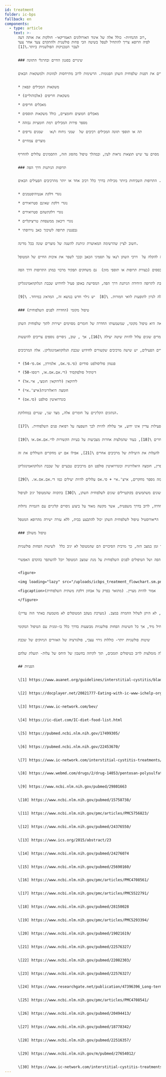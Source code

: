 ```yaml
---
id: treatment
folder: ic-bps
fallback: en
components:
  - type: article
    text: >-
      רוב ההנחיות- כולל אלה של איגוד האורולוגים האמריקאי- חולקות את אותה דעה,
      לפיה הרופא צריך להתחיל לטפל בשיטה הכי פחות פולשנית ולהתקדם צעד אחר צעד
      לעבר הטכניקות הפולשניות ביותר.\[1]


      ### שינויים בסגנון החיים ובהרגלי התזונה


      האפשרויות הטיפוליות הכי פחות פולשניות מתארות שינויים בסגנון החיים. להרגלי התזונה יש השפעה רבה על התסמינים. רשימות מזון ומשקאות ללוקים בדלקת משתית השלפוחית/ תסמונת שלפוחית השתן הכאובה נמצאים ברחבי האינטרנט. \[2], \[3], \[4] ומאמרים מדעיים פורסמו גם בנושא. \[5], \[6] רוב ההמלצות מסכימות על כך שמזונות מסויימים מגרים את דפנות שלפוחית השתן הפגומות. הרשימות לרוב מתייחסות למזונות ולמשקאות הבאים:


      * משקאות המכילים קפאין

      * משקאות חריפים (אלכוהוליים)

      * מאכלים חריפים

      * מאכלים חמוצים וחומציים, כולל משקאות תוססים

      * מספר פירות המכילים רמת חומציות גבוהה

      * תה או תוספי תזונה המכילים רכיבים של  שמני ניחוח ו/או   שמנים נדיפים

      * מוצרים צמחיים


      אכן, מעקב תזונה הידידותי לחולים בדלקת משתית השלפוחית יכול לסייע להקל על התסמינים. אולם, שינויים בסגנון החיים ובהרגלי התזונה לפעמים אינם יכולים לשפר את המצב לבדם, במיוחד במקרים קשים וחריפים. לרוב לוקח זמן מסוים עד שיש תוצאות נראות לעין, ובמהלך טיפול מהסוג הזה, התסמינים עלולים להחריף.


      ### תרופות הניתנות דרך הפה


      אם אין סימן לשיפור במצב, סוג הטיפול העיקרי הבא, הוא טיפול של מתן תרופות דרך הפה. התרופות השכיחות ביותר מכילות בדרך כלל רכיב אחד או יותר מהרכיבים הפעילים הבאים:


      * נוגדי דלקת אנטיהיסטמנים

      * נוגדי דלקת שאינם סטרואידים

      * נוגדי דלקתשהם סטרואידים

      * נוגדי דיכאון ממשפחת טריציקליים

      * גבפנטין תרופה לשיכוך כאב נוירופתי


      חשוב לציין שהרשימה המאושרת וניתנת להשגה של מוצרים שונה בכל מדינה.


      נעשו מחקרים רבים החוקרים את היעילות של חומרים אלה והם מסוכמים על גבי דפים רבים. \[7] לחומרים אלה השפעות נוגדות דלקת, מתווכות וחוסמות כאב, נוגדות דיכאון, לכן תרופות הניתנות דרך הפה הן דרך יעילה להקלה על  דרכי השתן ו/או על תסמיני הכאב ובכך לשפר את איכות החיים של המטופל.


      הבססת שתן היא  גם חלק חשוב בטיפול דרך הפה, מכיוון ששתן חומצי יכול לגרות את שלפוחית השתן ולהחריף את התסמינים. הימנעות מאכילת מזון שגורם לשתן להיות חומצי יותר היא לא יעילה מספיק במקרים רבים. לכן, כדורים מבססים (בצורת תרופות או תוספי מזון)  גם משחקים תפקיד מרכזי במתן התרופות דרך הפה.


      אולם, לחומרים האלה השפעה אפסית עד מזערית על תקינות שכבת הגלוקוזאמינוגליקן. מן הראוי לציין שיש מוצרים מסויימים המכילים אחד או יותר רכיבים פעילים תרופתיים (יפורטו בהמשך) המשמשים לחידוש שכבת הגלוקוזאמינוגליקן. רבים מהם מוכרים ביותר ונמצאים ברחבי האינטרנט. בקבוצה הזו התרופה החשובה ביותר היא פנטוזן פוליסולפט סודיום (פי.פי.אס, אלמירון , אס.פי-54) המאושרת ע"י מנהל המזון  והתרופות האמריקאי ונחשבת לתרופה היחידה הניתנת דרך הפה, המסייעת באופן פעיל לחידוש שכבת הגלוקוזאמינוגליקן.


      ללא קשר לשימוש בחומרים המחדשים את שכבת הגלוקוזאמינוגליקן, לטיפול דרך הפה יש כמה חסרונות שצריך לקחת בחשבון. בכדי להגיע לשלפוחית השתן התרופות חייבות להיספג במערכת העיכול, להיכנס למחזור הזרימה ולהגיע גם לרקמות אחרות. העובדה  הזאת מפחיתה מיעילות התרופות ומגדילה את הסיכוי לתופעות לוואי. פי.פי.אס למשל, צריכה להילקח ע"י המטופל במשך שלושה חודשים על מנת שתוכל להשפיע על שכבת הגלוקוזאמינוגליקן. במקרה בו לוקחים את תרופה זו במשך תקופת זמן ארוכה, היא עלולה לגרון לתופעות לוואי חמורות. \[8]  יש גילוי חדש בנושא זה, המדאיג במיוחד. \[9].


      ### טיפול מקומי (החדרה לפנים השלפוחית)


      האפשרות הבאה היא טיפול מקומי, שמשמעותו החדרה של חומרים מסוימים ישירות לתוך שלפוחית השתן.


      ב20 השנים האחרונות נוסו שלל חומרים פעילים.  חלק מאלה, כמו למשל בי.סי.ג'י (בקילוס קלמטה-גוארין) התגלו כלא יעילים \[10]. לאחרים, המפריעים לגורמי גדילה עצביים, יש בעיות בטיחות. \[11] בשימוש בחומרים מסויימים חל רק שיפור חלקי: עם ונילואידים לדוגמא, הכאב פחת, אך לא נראה שיפור לתסמיני מערכת השתן. \[12] יש כמה חומרים שנמצאים בבדיקה כרגע, אך התוצאות כולן שנויות במחלוקת ו/או אינן חד-משמעיות, או שלא עברו מספיק ניסויים קליניים. חסימת קולטנים פי2אקס3 (אשר משפיעה על פעילות שלפוחית השתן) יכולה להיות מבטיחה, אך יש עוד ניסויים שצריכים להיעשות. \[13] רעלן בוטולינום איי (בי.טי.אקס-איי, בוטוקס) נבחן כמה פעמים, אך התוצאות שנויות במחלוקת. \[14], \[15]. שימוש בליפוזומים להעברת חומרים שונים עלול להיות שיטה יעילה \[16], אך , שוב, ניסויים נוספים צריכים להיעשות.


      בקשר לחומרים הפעילים, יש שישה מרכיבים שקשורים לחידוש שכבת הגלוקוזאמינוגליקן. אלה המרכיבים:


      * פנטוזן פוליסולפט סודיום (פי.פי.אס, אלמירון, אס.פי-54)

      * דימתיל סולפוקסיד (די.אם.אס.או, רימסו-50)

      * לידוקאין (לידוקאין חומצי, איי.אל)

      * חומצה היאלורונית(אייצ'.איי)

      * כונדרואיטין סולפט (סי.אס)


      הנתונים הקליניים על חומרים אלה, מצד שני, שנויים במחלוקת.


      מבנה הפי.פי.אס דומה לאלו של חומרים אלה, אשר באופן טבעי נוכחים בשכבת הגלוקוזאמינוגליקן. המכניזם של הפעילות עדיין אינו ידוע, אך עלולה להיות לכך השפעה על רפואת פנים השלפוחית. \[17]


      די.אם.אס.או היא התרופה היחידה שמאושרת ע"י מנהל  המזון והתרופות האמריקאי להחדרה לשלפוחית השתן. ע"פי מספר מאמרים, היא יעילה יותר מחומרים מסויימים אחרים \[18], בעוד שהמלצות אחרות מצביעות על בעיות הקשורות לדי.אם.אס.או \[19].            


      לרוב משתמשים בלידוקאין חומצי (איי.אל) לקוקטיילים שונים לשלפוחית השתן. לפי גורמים מסויימים, זו תרופה יעילה לחידוש שכבת הגלוקוזאמינוגליקן \[20] בזכות עצמה. רוב הרופאים חושבים שהיא יכולה להעלות את היעילות של מרכיבים אחרים \[21], אפילו אם יש מחקרים השוללים את זה.


      הפרין, חומצה היאלורונית וכונדרואיטין סולפט הם מרכיבים טבעיים של שכבת הגלוקוזאמינוגליקן.


      לרוב משתמשים בהפרין, לבדה או עם מרכיבים אחרים בטיפול המקומי \[22]. יש נתונים האומרים שהיא פחות יעילה מהדי.אם.אס.או לדוגמא (ראה לעיל). חומצה היאלורונית היא כנראה המרכיב הנפוץ ביותר, היעילות שלה נבחנה מספר פעמים והיו לכך תוצאות שונות. \[23],\[24],\[25]  הנתונים הזמינים שנויים במחלוקת גם בקשר לכונדרואיטין סולפט. \[26],\[27],\[28] לפי כמה מספר מחקרים, אייצ'.איי + סי.אס עלולים להיות יעילים כמו די.אם.אס.או. \[29]


      למעשה, רופאים שונים משתמשים בקוקטיילים שונים לשלפוחית השתן, \[30] בתקווה שהמטופל יגיב לטיפול.


      מספר רב של נתונים שנויים במחלוקת עלול להיות מבוסס על מספר עובדות.  ראשית, האטיולוגיה של דלקת משתית השלפוחית אינה ידועה עדיין. אם המחלה מופיעה מסיבות שונות, מטופלים עם אטיולוגיה שונה עלולים להגיב באופן שונה לטיפולים. שנית, במדינות רבות רק אחת או מעט מהתרופות האלה מאושרות, מה שלבדו מעכב את האפשרות לבניית  תמונה השוואתית ואובייקטיבית. שלישית, ברוב המדינות משתמשים רק בכמה חומרים או קוקטיילים להחדרה, לרוב בדרך משפטית, אשר מקשה מאוד על ביצוע ניסויים קליניים עם דוגמיות גדולות.


      כדאי לבחון מדוע טיפול מקומי הוא פחות פופולרי מטיפול של מתן תרופות דרך הפה, למרות שהוא יעיל יותר-כאשר מספקים את התרופה הנכונה. בלתי-פולשניות היא גורם חשוב. רופאים רבים נוטים להימנע משימוש בקתטר, חוץ מבמקרים בהם זה בלתי נמנע. מטופלים לרוב מסרבים לטיפול ההחדרה, כי הם פוחדים מהכאב ומהסיכון לבעיות נוספות- נגעים קטנים וזיהומים- להם החדרת קתטר יכולה לגרום. על מנת להתגבר על הבעיות האלה, אורוסיסטם פיתחה את ה*אורודפטר וה*אורוסטיל. הראשון הוא מכשיר קטן שמחליף את הקתטר. האחרון הוא מכשיר המאפשר החדרה עצמית למטופלות. עם ה*אורוסטיל טיפול לשלפוחית השתן יכול להתבצע בבית, ללא עזרה ישירה מהרופא המטפל.


      ### טיפול משולב


      לא ניתן לחלוק על כך שקווי הטיפול הראשונים - השיטות הפחות פולשניות, כמו שינויים בהרגלי התזונה ומתן תרופות דרך הפה- הם הכרחיים. למרבה הצער, לא רק תהליך האבחון נמשך זמן רב, אלא גם ההשפעה של הטיפולים הפחות פולשניים מופיעה רק מאוחר יותר. זה מוביל למצב השכיח שבו מטופלים מבזבזים שנה עד שלוש שנים או אפילו יותר מחיייהם, כשהם סובלים מכאבים כמעט בלתי נסבלים, מתסמינים חמורים במערכת השתן ומאיכות חיים שמחריפה בהדרגה והופכת לגרועה יותר. ככל שעובר יותר זמן במצב הזה, כך מרבית הסיכויים הם שהמטופל לא יגיב כלל  לשיטות הפחות פולשניות.


      ההמלצות שלנו מסוכמות בתרשים הזרימה הבא. במקרים של תסמינים חמורים, מומלץ להתחיל עם הטיפול המשולב של מתן תרופות דרך הפה ושל הטיפולים לפנים השלפוחית על מנת שמצב המטופל יוכל להשתפר בהקדם האפשרי.


      <figure>

      <img loading="lazy" src="/uploads/icbps_treatment_flowchart.sm.png" srcset="/uploads/icbps_treatment_flowchart.png 2x, /uploads/icbps_treatment_flowchart.sm.png 1x" alt="ICBPS treatment flowchart"/>

      <figcaption>תרשים הזרימה הוא של האבחון והטיפול במחלת דלקת משתית השלפוחית. ב100% מבדיקות התקינות של שכבת הגלוקוזאמינוגליקן, הממוצע של כמויות השתן הנמדד ביום הראשון (צריכת נוזלים נמוכה)  אמור להיות מצויין. (מתואר בפרק על אבחון דלקת משתית השלפוחית)</figcaption>

      </figure>


      כפי שמוצג, קו הטיפול המיושם  תלוי בממצאים של בדיקת תקינות שכבת הגלוקוזאמינוגליקן. שינויים בסגנון החיים, בהרגלי התזונה ובתרופות הניתנות דרך הפה יעילים ומספיקים רק במקרים מתונים של דלקת משתית השלפוחית. מעקב מטופלים הוא הכרחי גם במקרים האלה, כי למרות הטיפוליים המיושמים, לא היתן לשלול החמרה במצב. (מערכת מעקב המטופלים לא מוטמעת באתר הזה עדיין).


      במצבים קשים יותר, תהליך חידוש שכבת הגלוקוזאמינוגליקן דרך ההחדרות לשלפוחית השתן צריך להתחיל מיד, אך כל השיטות הפחות פולשניות מבוצעות בדרך כלל בו-זמנית עם הטיפול המקומי.


      שיטות פולשניות יותר- כוללות גירוי עצבי, פולגורציה של האזורים הניזוקים של שכבת


      הגלוקוזאמינוגליקן או כריתת ציסטה- אלה מבוצעות רק כשכל השאר הטיפולים היו לא יעילים. שיטות חלופיות (אלטרנטיביות)- כוללות דיקור (אקופונקטורה) וטיפול חמצן בלחץ גבוה- אלה מומלצות לרוב כטיפולים תומכים, תוך לקיחה בחשבון של היחס של עלות- תועלת שלהם.


      ## הפניות


      \[1] https://www.auanet.org/guidelines/interstitial-cystitis/bladder-pain-syndrome-(2011-amended-2014)


      \[2] https://docplayer.net/20821777-Eating-with-ic-www-ichelp-org-interstitial-cystitis-association.html


      \[3] https://www.ic-network.com/bev/


      \[4] https://ic-diet.com/IC-diet-food-list.html


      \[5] https://pubmed.ncbi.nlm.nih.gov/17499305/


      \[6] https://pubmed.ncbi.nlm.nih.gov/22453670/


      \[7] https://www.ic-network.com/interstitial-cystitis-treatments/oral-medication/


      \[8] https://www.webmd.com/drugs/2/drug-14053/pentosan-polysulfate-sodium-oral/details


      \[9] https://www.ncbi.nlm.nih.gov/pubmed/29801663


      \[10] https://www.ncbi.nlm.nih.gov/pubmed/15758738/


      \[11] https://www.ncbi.nlm.nih.gov/pmc/articles/PMC5756823/


      \[12] https://www.ncbi.nlm.nih.gov/pubmed/24376550/


      \[13] https://www.ics.org/2015/abstract/23


      \[14] https://www.ncbi.nlm.nih.gov/pubmed/24276074


      \[15] https://www.ncbi.nlm.nih.gov/pubmed/25690160/


      \[16] https://www.ncbi.nlm.nih.gov/pmc/articles/PMC4708561/


      \[17] https://www.ncbi.nlm.nih.gov/pmc/articles/PMC5522791/


      \[18] https://www.ncbi.nlm.nih.gov/pubmed/28150028


      \[19] https://www.ncbi.nlm.nih.gov/pmc/articles/PMC5293394/


      \[20] https://www.ncbi.nlm.nih.gov/pubmed/19021619/


      \[21] https://www.ncbi.nlm.nih.gov/pubmed/22576327/


      \[22] https://www.ncbi.nlm.nih.gov/pubmed/22082303/


      \[23] https://www.ncbi.nlm.nih.gov/pubmed/22576327/


      \[24] https://www.researchgate.net/publication/47396396_Long-term_results_of_intravesical_hyaluronan_therapy_in_bladder_pain_syndromeinterstitial_cystitis


      \[25] https://www.ncbi.nlm.nih.gov/pmc/articles/PMC4708541/


      \[26] https://www.ncbi.nlm.nih.gov/pubmed/20494413/


      \[27] https://www.ncbi.nlm.nih.gov/pubmed/18778342/


      \[28] https://www.ncbi.nlm.nih.gov/pubmed/22516357/


      \[29] https://www.ncbi.nlm.nih.gov/m/pubmed/27654012/


      \[30] https://www.ic-network.com/interstitial-cystitis-treatments/bladder-instillations/
---
```

